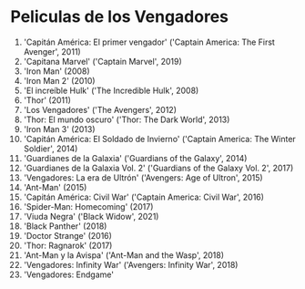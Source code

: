 # Peliculas de los Vengadores

1. 'Capitán América: El primer vengador' ('Captain America: The First Avenger', 2011)
2. 'Capitana Marvel' ('Captain Marvel', 2019)
3. 'Iron Man' (2008)
4. 'Iron Man 2' (2010)
5. 'El increíble Hulk' ('The Incredible Hulk', 2008)
6. 'Thor' (2011)
7. 'Los Vengadores' ('The Avengers', 2012)
8. 'Thor: El mundo oscuro' ('Thor: The Dark World', 2013)
9. 'Iron Man 3' (2013)
10. 'Capitán América: El Soldado de Invierno' ('Captain America: The Winter Soldier', 2014)
11. 'Guardianes de la Galaxia' ('Guardians of the Galaxy', 2014)
12. 'Guardianes de la Galaxia Vol. 2' ('Guardians of the Galaxy Vol. 2', 2017)
13. 'Vengadores: La era de Ultrón' ('Avengers: Age of Ultron', 2015)
14. 'Ant-Man' (2015)
15. 'Capitán América: Civil War' ('Captain America: Civil War', 2016)
16. 'Spider-Man: Homecoming' (2017)
17. 'Viuda Negra' ('Black Widow', 2021)
18. 'Black Panther' (2018)
19. 'Doctor Strange' (2016)
20. 'Thor: Ragnarok' (2017)
21. 'Ant-Man y la Avispa' ('Ant-Man and the Wasp', 2018)
22. 'Vengadores: Infinity War' ('Avengers: Infinity War', 2018)
23. 'Vengadores: Endgame'
